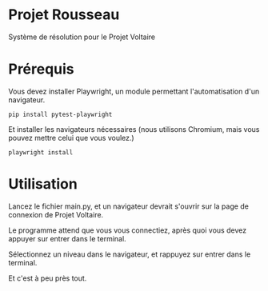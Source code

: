 # Projet Rousseau
Système de résolution pour le Projet Voltaire

# Prérequis
Vous devez installer Playwright, un module permettant l'automatisation d'un navigateur.

```
pip install pytest-playwright
```

Et installer les navigateurs nécessaires (nous utilisons Chromium, mais vous pouvez mettre celui que vous voulez.)
```
playwright install
```

# Utilisation
Lancez le fichier main.py, et un navigateur devrait s'ouvrir sur la page de connexion de Projet Voltaire.

Le programme attend que vous vous connectiez, après quoi vous devez appuyer sur entrer dans le terminal.

Sélectionnez un niveau dans le navigateur, et rappuyez sur entrer dans le terminal.

Et c'est à peu près tout.